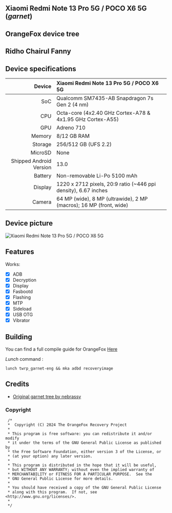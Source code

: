 ## Xiaomi Redmi Note 13 Pro 5G / POCO X6 5G (_garnet_)
## OrangeFox device tree
## Ridho Chairul Fanny
## Device specifications

Device                  | Xiaomi Redmi Note 13 Pro 5G / POCO X6 5G
-----------------------:|:-----------------------------------------
SoC                     | Qualcomm SM7435-AB Snapdragon 7s Gen 2 (4 nm)
CPU                     | Octa-core (4x2.40 GHz Cortex-A78 & 4x1.95 GHz Cortex-A55)
GPU                     | Adreno 710
Memory                  | 8/12 GB RAM
Storage                 | 256/512 GB (UFS 2.2)
MicroSD                 | None
Shipped Android Version | 13.0
Battery                 | Non-removable Li-Po 5100 mAh
Display                 | 1220 x 2712 pixels, 20:9 ratio (~446 ppi density), 6.67 inches
Camera                  | 64 MP (wide), 8 MP (ultrawide), 2 MP (macros); 16 MP (front, wide)

## Device picture

![ Xiaomi Redmi Note 13 Pro 5G / POCO X6 5G ](https://i05.appmifile.com/782_item_uk/02/01/2024/64b665041c6304906361e93d1b709fb7!600x600!85.png "Xiaomi Redmi Note 13 Pro 5G / POCO X6 5G")

## Features

Works:

- [X] ADB
- [X] Decryption
- [X] Display
- [X] Fasbootd
- [X] Flashing
- [X] MTP
- [X] Sideload
- [X] USB OTG
- [X] Vibrator

## Building

You can find a full compile guide for OrangeFox [Here](https://wiki.orangefox.tech/en/dev/building)

_Lunch_ command :

```
lunch twrp_garnet-eng && mka adbd recoveryimage
```

## Credits
- [Original garnet tree by nebrassy](https://github.com/nebrassy/device_xiaomi_garnet-TWRP.git)

### Copyright
 ```
  /*
  *  Copyright (C) 2024 The OrangeFox Recovery Project
  *
  * This program is free software: you can redistribute it and/or modify
  * it under the terms of the GNU General Public License as published by
  * the Free Software Foundation, either version 3 of the License, or
  * (at your option) any later version.
  *
  * This program is distributed in the hope that it will be useful,
  * but WITHOUT ANY WARRANTY; without even the implied warranty of
  * MERCHANTABILITY or FITNESS FOR A PARTICULAR PURPOSE.  See the
  * GNU General Public License for more details.
  *
  * You should have received a copy of the GNU General Public License
  * along with this program.  If not, see <http://www.gnu.org/licenses/>.
  *
  */
  ```

